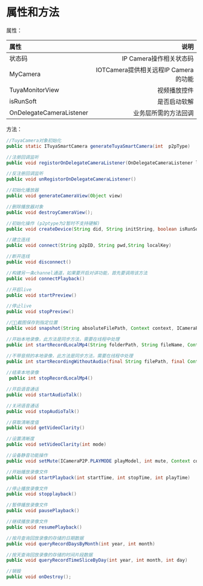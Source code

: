 # 属性和方法

属性：

| 属性                     |                                 说明 |
| :----------------------- | -----------------------------------: |
| 状态码                   |              IP Camera操作相关状态码 |
| MyCamera                 | IOTCamera提供相关远程IP Camera的功能 |
| TuyaMonitorView          |                         视频播放控件 |
| isRunSoft                |                         是否启动软解 |
| OnDelegateCameraListener |                 业务层所需的方法回调 |

方法：

```java
//TuyaCamera对象初始化
public static ITuyaSmartCamera generateTuyaSmartCamera(int  p2pType)

//注册回调监听
public void registorOnDelegateCameraListener(OnDelegateCameraListener listener) 

//反注册回调监听
public void unRegistorOnDelegateCameraListener()

//初始化播放器
public void generateCameraView(Object view)

//删除播放器对象
public void destroyCameraView();

//初始化操作 (p2ptype为2暂时不支持硬解)
public void createDevice(String did, String initString, boolean isRunSoft)

//建立连线
public void connect(String p2pID, String pwd,String localKey) 

//断开连线
public void disconnect() 

//构建另一条channel通道，如果要开启对讲功能，首先要调用该方法
public void connectPlayback() 

//开启live
public void startPreview()

//停止live
public void stopPreview()

//􏲷􏰴截图保存到指定位置
public void snapshot(String absoluteFilePath, Context context, ICameraP2P.PLAYMODE playmode)

//开始本地录像，此方法是同步方法，需要在线程中处理
public int startRecordLocalMp4(String folderPath, String fileName, Context context)

//不带音频的本地录像，此方法是同步方法，需要在线程中处理
public int startRecordingWithoutAudio(final String filePath, final Context context)
    
//结束本地录像
 public int stopRecordLocalMp4()

//开启语音通话
public void startAudioTalk()

//关闭语音通话
public void stopAudioTalk()

//获取清晰度值
public void getVideoClarity()

//设置清晰度
public void setVideoClarity(int mode)

//设备静音功能操作
public void setMute(ICameraP2P.PLAYMODE playModel, int mute, Context context)

//开始播放录像文件
public void startPlayback(int startTime, int stopTime, int playTime)

//停止播放录像文件
public void stopplayback()

//暂停播放录像文件
public void pausePlayback()

//继续播放录像文件
public void resumePlayback()

//按月查询回放录像的存储的日期数据
public void queryRecordDaysByMonth(int year, int month)

//按天查询回放录像的存储的时间片段数据
public void queryRecordTimeSliceByDay(int year, int month, int day)

//销毁
public void onDestroy();

```

